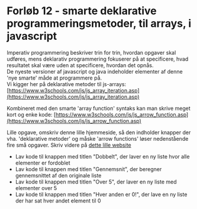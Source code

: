 # Forløb 12 - smarte deklarative programmeringsmetoder, til arrays, i javascript

Imperativ programmering beskriver trin for trin, hvordan opgaver skal udføres, mens deklarativ programmering fokuserer på at specificere, hvad resultatet skal være uden at specificere, hvordan det opnås.   
De nyeste versioner af javascript og java indeholder elementer af denne 'nye smarte' måde at programmere på.      
Vi kigger her på deklarative metoder til js-arrays:    
[https://www.w3schools.com/js/js_array_iteration.asp](https://www.w3schools.com/js/js_array_iteration.asp)


Kombineret med den smarte 'array function' syntaks kan man skrive meget kort og enke kode:
[https://www.w3schools.com/js/js_arrow_function.asp](https://www.w3schools.com/js/js_arrow_function.asp)


Lille opgave, omskriv denne lille hjemmeside, så den indholder knapper der vha. 'deklarative metoder' og måske 'arrow functions' løser nedenstående fire små opgaver.
Skriv videre på [dette lille website](forlob12_declerative_arrays_kode.md)
- Lav kode til knappen med titlen "Dobbelt", der laver en ny liste hvor alle elementer er fordoblet
- Lav kode til knappen med titlen "Gennemsnit", der beregner gennemsnittet af den originale liste
- Lav kode til knappen med titlen "Over 5", der laver en ny liste med elementer over 5
- Lav kode til knappen med titlen "Hver anden er 0!", der lave en ny liste der har sat hver andet element til 0

